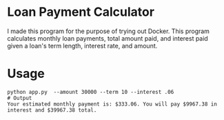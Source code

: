 # Loan Payment Calculator
I made this program for the purpose of trying out Docker. This program calculates monthly loan payments, total amount paid, and interest paid given a loan's term length, interest rate, and amount.

# Usage
```
python app.py  --amount 30000 --term 10 --interest .06
# Output
Your estimated monthly payment is: $333.06. You will pay $9967.38 in interest and $39967.38 total.
```
